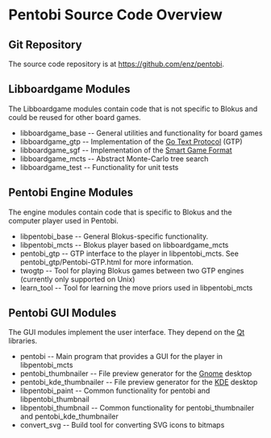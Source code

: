 Pentobi Source Code Overview
============================

Git Repository
--------------

The source code repository is at https://github.com/enz/pentobi.


Libboardgame Modules
--------------------

The Libboardgame modules contain code that is not specific to Blokus and
could be reused for other board games.

* libboardgame_base --
  General utilities and functionality for board games
* libboardgame_gtp --
  Implementation of the
  [Go Text Protocol](https://en.wikipedia.org/wiki/Go_Text_Protocol) (GTP)
* libboardgame_sgf --
  Implementation of the
  [Smart Game Format](https://en.wikipedia.org/wiki/Smart_Game_Format)
* libboardgame_mcts --
  Abstract Monte-Carlo tree search
* libboardgame_test --
  Functionality for unit tests

Pentobi Engine Modules
----------------------

The engine modules contain code that is specific to Blokus and the
computer player used in Pentobi.

* libpentobi_base --
  General Blokus-specific functionality.
* libpentobi_mcts --
  Blokus player based on libboardgame_mcts
* pentobi_gtp --
  GTP interface to the player in libpentobi_mcts.
  See pentobi_gtp/Pentobi-GTP.html for more information.
* twogtp --
  Tool for playing Blokus games between two GTP engines (currently only
  supported on Unix)
* learn_tool --
  Tool for learning the move priors used in libpentobi_mcts

Pentobi GUI Modules
-------------------

The GUI modules implement the user interface. They depend on the
[Qt](https://www.qt.io/) libraries.

* pentobi --
  Main program that provides a GUI for the player in libpentobi_mcts
* pentobi_thumbnailer --
  File preview generator for the [Gnome](http://www.gnome.org) desktop
* pentobi_kde_thumbnailer --
  File preview generator for the [KDE](http://www.kde.org) desktop
* libpentobi_paint --
  Common functionality for pentobi and libpentobi_thumbnail
* libpentobi_thumbnail --
  Common functionality for pentobi_thumbnailer and pentobi_kde_thumbnailer
* convert_svg --
  Build tool for converting SVG icons to bitmaps
